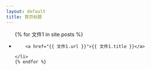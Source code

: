 ```yaml
---
layout: default
title: 首页标题
---
```

<ul>
    {% for 文件1 in site.posts %}
    <li>

        <a href="{{ 文件1.url }}">{{ 文件1.title }}</a>

    </li>
    {% endfor %}
</ul>